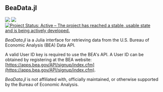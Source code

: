 ## BeaData.jl

[![][docs-stable-img]][docs-stable-url]
[![][ci-img]][ci-url]
[![Project Status: Active – The project has reached a stable, usable state and is being actively developed.][repo-img]][repo-url]

*BeaData.jl* ia a Julia interface for retrieving data from the U.S. Bureau of Economic Analysis (BEA) Data API.

A valid User ID key is required to use the BEA's API. A User ID can be obtained by registering  at the BEA website: [https://apps.bea.gov/API/signup/index.cfm](https://apps.bea.gov/API/signup/index.cfm).

*BeaData.jl* is not affiliated with, officially maintained, or otherwise supported by the Bureau of Economic Analysis.

[docs-dev-img]: https://img.shields.io/badge/docs-dev-blue.svg
[docs-dev-url]: https://stephenbnicar.github.io/BeaData.jl/dev

[docs-stable-img]: https://img.shields.io/badge/docs-stable-blue.svg
[docs-stable-url]: https://stephenbnicar.github.io/BeaData.jl/stable

[ci-img]: https://github.com/stephenbnicar/BeaData.jl/workflows/CI/badge.svg
[ci-url]: https://github.com/stephenbnicar/BeaData.jl/actions?workflow=CI

[repo-img]: http://www.repostatus.org/badges/latest/active.svg
[repo-url]: http://www.repostatus.org/#active
